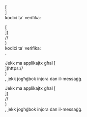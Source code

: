 [<br host>]<br action>kodiċi ta' verifika:<br code>

[<br host>](<br protocol>//<br host>)<br action>kodiċi ta' verifika:<br code>.

Jekk ma applikajtx għal [<br host>](https://<br host>)<br action>, jekk jogħġbok injora dan il-messaġġ.

Jekk ma applikajtx għal [<br host>](<br protocol>//<br host>)<br action>, jekk jogħġbok injora dan il-messaġġ.
